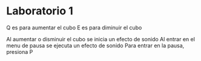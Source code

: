 # Laboratorio 1
Q es para aumentar el cubo
E es para diminuir el cubo

Al aumentar o disminuir el cubo se inicia un efecto de sonido
Al entrar en el menu de pausa se ejecuta un efecto de sonido
Para entrar en la pausa, presiona P

